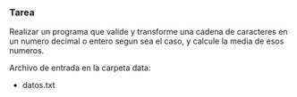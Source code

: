 ### Tarea

Realizar un programa que valide y transforme una cadena de caracteres en un numero decimal o entero segun sea el caso, y calcule la media de esos numeros.

Archivo de entrada en la carpeta data:
- datos.txt
